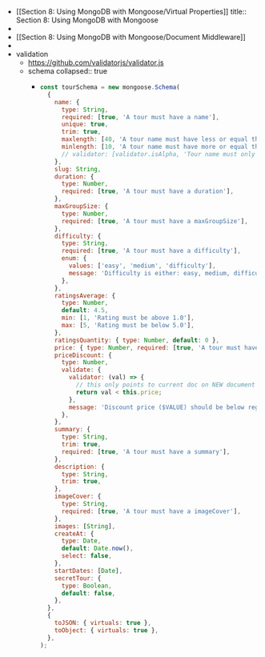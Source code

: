 - [[Section 8: Using MongoDB with Mongoose/Virtual Properties]]
  title:: Section 8: Using MongoDB with Mongoose
-
- [[Section 8: Using MongoDB with Mongoose/Document Middleware]]
-
- validation
	- https://github.com/validatorjs/validator.js
	- schema
	  collapsed:: true
		- ```javascript
		  const tourSchema = new mongoose.Schema(
		    {
		      name: {
		        type: String,
		        required: [true, 'A tour must have a name'],
		        unique: true,
		        trim: true,
		        maxlength: [40, 'A tour name must have less or equal then 40 characters'],
		        minlength: [10, 'A tour name must have more or equal then 10 characters'],
		        // validator: [validator.isAlpha, 'Tour name must only contain characters'],
		      },
		      slug: String,
		      duration: {
		        type: Number,
		        required: [true, 'A tour must have a duration'],
		      },
		      maxGroupSize: {
		        type: Number,
		        required: [true, 'A tour must have a maxGroupSize'],
		      },
		      difficulty: {
		        type: String,
		        required: [true, 'A tour must have a difficulty'],
		        enum: {
		          values: ['easy', 'medium', 'difficulty'],
		          message: 'Difficulty is either: easy, medium, difficult',
		        },
		      },
		      ratingsAverage: {
		        type: Number,
		        default: 4.5,
		        min: [1, 'Rating must be above 1.0'],
		        max: [5, 'Rating must be below 5.0'],
		      },
		      ratingsQuantity: { type: Number, default: 0 },
		      price: { type: Number, required: [true, 'A tour must have a price'] },
		      priceDiscount: {
		        type: Number,
		        validate: {
		          validator: (val) => {
		            // this only points to current doc on NEW document creation
		            return val < this.price;
		          },
		          message: 'Discount price ($VALUE) should be below regular price',
		        },
		      },
		      summary: {
		        type: String,
		        trim: true,
		        required: [true, 'A tour must have a summary'],
		      },
		      description: {
		        type: String,
		        trim: true,
		      },
		      imageCover: {
		        type: String,
		        required: [true, 'A tour must have a imageCover'],
		      },
		      images: [String],
		      createAt: {
		        type: Date,
		        default: Date.now(),
		        select: false,
		      },
		      startDates: [Date],
		      secretTour: {
		        type: Boolean,
		        default: false,
		      },
		    },
		    {
		      toJSON: { virtuals: true },
		      toObject: { virtuals: true },
		    },
		  );
		  ```